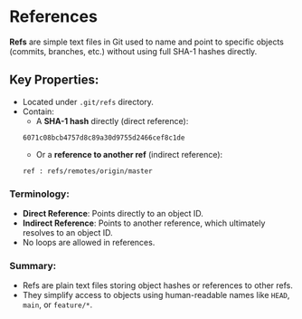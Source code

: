 # References

**Refs** are simple text files in Git used to name and point to specific
objects (commits, branches, etc.) without using full SHA-1 hashes directly.

## Key Properties:

- Located under `.git/refs` directory.
- Contain:
  - A **SHA-1 hash** directly (direct reference):
  ```
  6071c08bcb4757d8c89a30d9755d2466cef8c1de
  ```
  - Or a **reference to another ref** (indirect reference):
  ```
  ref : refs/remotes/origin/master
  ```

### Terminology:
- **Direct Reference**: Points directly to an object ID.
- **Indirect Reference**: Points to another reference, which ultimately
resolves to an object ID.
- No loops are allowed in references.

### Summary:
- Refs are plain text files storing object hashes or references to other refs.
- They simplify access to objects using human-readable names like `HEAD`,
`main`, or `feature/*`.
